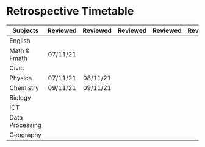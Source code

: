 # Retrospective Timetable
| Subjects        | Reviewed | Reviewed | Reviewed | Reviewed | Reviewed |     |
| --------------- |:--------:|:--------:| -------- | -------- | -------- | --- |
| English         |          |          |          |          |          |     |
| Math & Fmath    | 07/11/21 |          |          |          |          |     |
| Civic           |          |          |          |          |          |     |
| Physics         | 07/11/21 | 08/11/21 |          |          |          |     |
| Chemistry       | 09/11/21 | 09/11/21 |          |          |          |     |
| Biology         |          |          |          |          |          |     |
| ICT             |          |          |          |          |          |     |
| Data Processing |          |          |          |          |          |     |
| Geography                |          |          |          |          |          |     |
